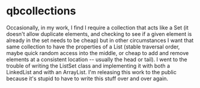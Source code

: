 # qbcollections

Occasionally, in my work, I find I require a collection that acts like a Set (it doesn't allow duplicate elements, and
checking to see if a given element is already in the set needs to be cheap) but in other circumstances I want
that same collection to have the properties of a List (stable traversal order, maybe quick random access into the middle,
or cheap to add and remove elements at a consistent location -- usually the head or tail). I went to the trouble of
writing the ListSet class and implementing it with both a LinkedList and with an ArrayList. I'm releasing this work
to the public because it's stupid to have to write this stuff over and over again.